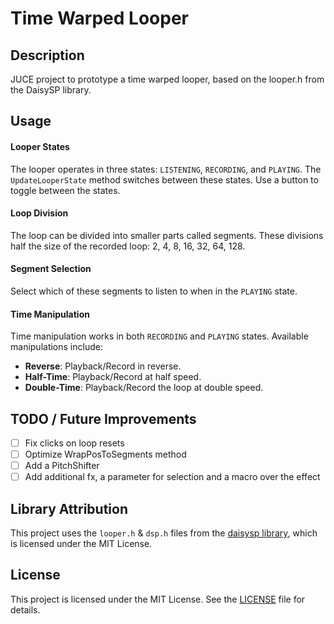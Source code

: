 # Time Warped Looper

## Description

JUCE project to prototype a time warped looper, based on the looper.h from the DaisySP library.

## Usage

#### Looper States

The looper operates in three states: `LISTENING`, `RECORDING`, and `PLAYING`. The `UpdateLooperState` method switches between these states. Use a button to toggle between the states.

#### Loop Division
The loop can be divided into smaller parts called segments. These divisions half the size of the recorded loop: 2, 4, 8, 16, 32, 64, 128.

#### Segment Selection
Select which of these segments to listen to when in the `PLAYING` state.

#### Time Manipulation
Time manipulation works in both `RECORDING` and `PLAYING` states. Available manipulations include:
- **Reverse**: Playback/Record in reverse.
- **Half-Time**: Playback/Record at half speed.
- **Double-Time**: Playback/Record the loop at double speed.

## TODO / Future Improvements

- [ ] Fix clicks on loop resets
- [ ] Optimize WrapPosToSegments method
- [ ] Add a PitchShifter
- [ ] Add additional fx, a parameter for selection and a macro over the effect

## Library Attribution

This project uses the `looper.h` & `dsp.h` files from the [daisysp library](https://github.com/electro-smith/DaisySP), which is licensed under the MIT License.

## License

This project is licensed under the MIT License. See the [LICENSE](./LICENSE) file for details.
